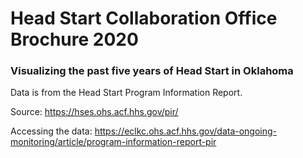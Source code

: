 # Head Start Collaboration Office Brochure 2020

### Visualizing the past five years of Head Start in Oklahoma

Data is from the Head Start Program Information Report.

Source: https://hses.ohs.acf.hhs.gov/pir/

Accessing the data: https://eclkc.ohs.acf.hhs.gov/data-ongoing-monitoring/article/program-information-report-pir
